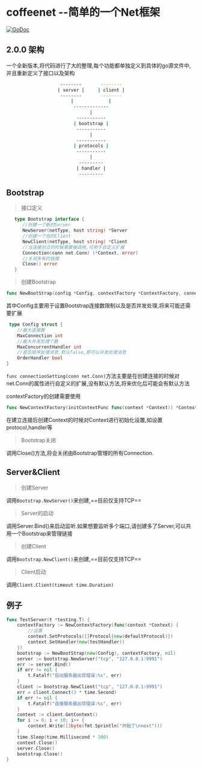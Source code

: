 # coffeenet --简单的一个Net框架
[![GoDoc](https://godoc.org/github.com/coffeehc/coffeenet?status.png)](http://godoc.org/github.com/coffeehc/coffeenet)

## 2.0.0 架构
一个全新版本,将代码进行了大的整理,每个功能都单独定义到具体的go源文件中,并且重新定义了接口以及架构

```bash
                    --------       --------
                   | server |     | client |
                    --------       --------
                        |             |
                         -------------
                               |
                          -----------
                         | bootstrap |
                          -----------
                               |
                          -----------
                         | protocols |    
                          -----------
                               |
                           ---------
                          | handler | 
                           --------- 
```

## Bootstrap

 > 接口定义
 
 ```go
    type Bootstrap interface {
	   //创建一个新的Server
	   NewServer(netType, host string) *Server
	   //创建一个信的Client
	   NewClient(netType, host string) *Client
	   //当连接创立的时候需要被调用,可用于自定义扩展
	   Connection(conn net.Conn) (*Context, error)
	   //关闭多有的链接
	   Close() error
    }
 ```
 
 > 创建Bootstrap
 
```go
func NewBootStrap(config *Config, contextFactory *ContextFactory, connectionSetting func(conn net.Conn)) Bootstrap
```


其中Config主要用于设置Bootstrap连接数限制以及是否并发处理,将来可能还需要扩展

```go
 type Config struct {
	//最大连接数
	MaxConnection int
	//最大并发处理个数
	MaxConcurrentHandler int
	//是否顺序处理消息,默认false,即可以并发处理消息
	OrderHandler bool
}
```

``func connectionSetting(conn net.Conn)``方法主要是在创建连接的时候对net.Conn的属性进行自定义的扩展,没有默认方法,将来优化后可能会有默认方法

contextFactory的创建需要使用

```go
func NewContextFactory(initContextFunc func(context *Context)) *ContextFactory
```
在建立连接后创建Context的时候对Context进行初始化设置,如设置protocol,handler等

> Bootstrap关闭

调用Close()方法,将会关闭由Bootstrap管理的所有Connection.

## Server&Client
> 创建Server

调用``Bootstrap.NewServer()``来创建,==目前仅支持TCP==

>Server的启动
    
调用Server.Bind()来启动监听.如果想要监听多个端口,请创建多了Server,可以共用一个Bootstrap来管理链接

>创建Client

调用``Bootstrap.NewClient()``来创建,==目前仅支持TCP==

>Client启动

调用``Client.Client(timeout time.Duration)``

## 例子

```go
func TestServer(t *testing.T) {
	contextFactory := NewContextFactory(func(context *Context) {
		//设置
		context.SetProtocols([]Protocol{new(defaultProtocol)})
		context.SetHandler(new(testHandler))
	})
	bootstrap := NewBootStrap(new(Config), contextFactory, nil)
	server := bootstrap.NewServer("tcp", "127.0.0.1:9991")
	err := server.Bind()
	if err != nil {
		t.Fatalf("启动服务器出现错误:%s", err)
	}
	client := bootstrap.NewClient("tcp", "127.0.0.1:9991")
	err = client.Connect(3 * time.Second)
	if err != nil {
		t.Fatalf("连接服务器出现错误:%s", err)
	}
	context := client.GetContext()
	for i := 0; i < 10; i++ {
		context.Write([]byte(fmt.Sprintln("开始了\nnext")))
	}
	time.Sleep(time.Millisecond * 300)
	context.Close()
	server.Close()
	bootstrap.Close()
}
```


